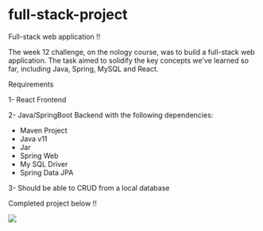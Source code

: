 # full-stack-project

Full-stack web application !!

The week 12 challenge, on the nology course, was to build a full-stack web application. 
The task aimed to solidify the key concepts we've learned so far, including Java, Spring, MySQL and React.

Requirements 

1- React Frontend

2- Java/SpringBoot Backend with the following dependencies:
  - Maven Project 
  - Java v11 
  - Jar 
  - Spring Web 
  - My SQL Driver 
  - Spring Data JPA
  
 3- Should be able to CRUD from a local database
 

Completed project below !!

<img src="src/assets/images/full-stack-home.png"/>
